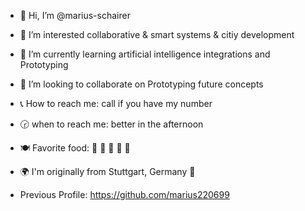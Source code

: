 - 👋 Hi, I’m @marius-schairer
- 👀 I’m interested collaborative & smart systems & citiy development
- 🤖 I’m currently learning artificial intelligence integrations and Prototyping
- 🤝 I’m looking to collaborate on Prototyping future concepts
- 📞 How to reach me: call if you have my number
- 🕝 when to reach me: better in the afternoon
- 🍽️ Favorite food: 🥪 🍔 🥙 🌮 🌯
- 🌍 I'm originally from Stuttgart, Germany 🍇

- Previous Profile: https://github.com/marius220699

<!---
marius-schairer/marius-schairer is a ✨ special ✨ repository because its `README.md` (this file) appears on your GitHub profile.
You can click the Preview link to take a look at your changes.
--->
